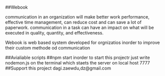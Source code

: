 ##Webook
<p> 
 communication in an organization will make better work performance, effective time management, can reduce cost and can save a lot of paperwork. communication in a task can have an impact on what will be executed in quality, quantity, and effectiveness.
 </p>
<p>
 Webook is web based system developed for orgnizatios inorder to improve their custom methode od communication
 </p>
 ##Avialiable scripts
 ##npm start
 inorder to start this projectr just write nodemon.js on the terminal which staets the server on local host 7777
 ##Support this project 
 dagi.zaewdu,dz@gmail.com

